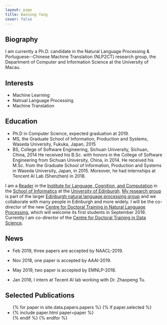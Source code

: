 ```yaml
---
layout: page
title: Baosong Yang
cover: false
---
```

## Biography
I am currently a Ph.D. candidate in the Natural Language Processing & Portuguese--Chinese Machine Translation (NLP2CT) research group, the Department of Computer and Information Science at the University of Macau.

## Interests
* Machine Learning
* Natrual Language Processing
* Machine Translation

## Education
* Ph.D in Computer Science, expected graduation at 2019.
* MS, the Graduate School of Information, Production and Systems, Waseda University, Fukuka, Japan, 2015
* BS, College of Software Engineering, Sichuan University, Sichuan, China, 2014
		He received his B.Sc. with honors in the College of Software Engineering from Sichuan University, China, in 2014. He received his M.Sc. from the Graduate School of Information, Production and Systems in Waseda University, Japan, in 2015.
		Moreover, he had internships at Tencent AI Lab (Shenzhen) in 2018.

I am a [Reader](https://en.wikipedia.org/wiki/Reader_(academic_rank))
in the [Institute for Language, Cognition, and Computation](http://web.inf.ed.ac.uk/ilcc)
in the [School of Informatics](http://web.inf.ed.ac.uk/)
at the [University of Edinburgh](https://www.ed.ac.uk/). 
[My research group](collaborators) is part of the larger 
[Edinburgh natural language processing group](http://groups.inf.ed.ac.uk/edinburghnlp/)
and we collaborate with many people in Edinburgh and more widely. 
I will be the co-director of the new
[Centre for Doctoral Training in Natural Language Processing](https://edinburghnlp.inf.ed.ac.uk/cdt/),
which will welcome its first students in September 2019.
Currently I am co-director of the 
[Centre for Doctoral Training in Data Science](http://datascience.inf.ed.ac.uk/).


## News
* Feb 2019, three papers are accepted by NAACL-2019.
 
* Nov 2018, one paper is accepted by AAAI-2019.

* May 2019, two paper is accepted by EMNLP-2018.

* Jan 2018, I intern at Tecent AI lab working with Dr. Zhaopeng Tu. 

## Selected Publications

<ul>
{% for paper in site.data.papers.papers %}
  {% if paper.selected %}
  <li>
  {% include paper.html paper=paper %}
  </li>
  {% endif %}
{% endfor %}
</ul>

